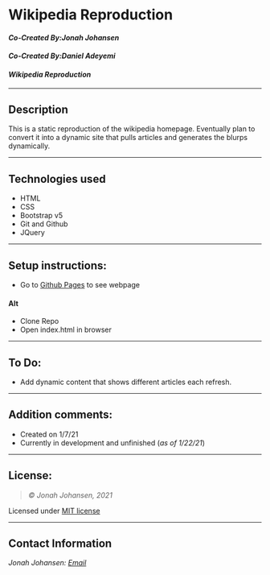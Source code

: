 # Wikipedia Reproduction
#### *Co-Created By:Jonah Johansen*
#### *Co-Created By:Daniel Adeyemi*
#### *Wikipedia Reproduction*

* * *

## Description  
This is a static reproduction of the wikipedia homepage. Eventually plan to convert it into a dynamic site that pulls articles and generates the blurps dynamically.

* * *

## Technologies used
* HTML
* CSS
* Bootstrap v5
* Git and Github
* JQuery

* * *

## Setup instructions:  
* Go to [Github Pages](https://jjohan-work.github.io/Wikipedia-Reproduction/) to see webpage
#### Alt
* Clone Repo
* Open index.html in browser

* * *

## To Do:
* Add dynamic content that shows different articles each refresh.

* * *

## Addition comments:
* Created on 1/7/21  
* Currently in development and unfinished (*as of 1/22/21*)

* * *

## License:
> *&copy; Jonah Johansen, 2021*

Licensed under [MIT license](https://mit-license.org/)

* * *

## Contact Information
_Jonah Johansen: [Email](johansenjonah+git@gmail.com)_